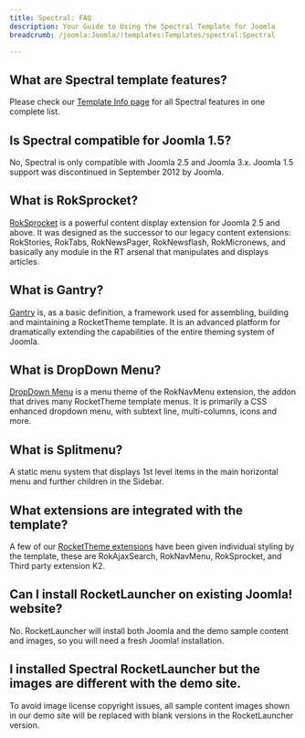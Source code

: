 ```yaml
---
title: Spectral: FAQ
description: Your Guide to Using the Spectral Template for Joomla
breadcrumb: /joomla:Joomla/!templates:Templates/spectral:Spectral

---
```


What are Spectral template features?
-----
Please check our [Template Info page][features] for all Spectral features in one complete list.

Is Spectral compatible for Joomla 1.5?
-----
No, Spectral is only compatible with Joomla 2.5 and Joomla 3.x. Joomla 1.5 support was discontinued in September 2012 by Joomla.

What is RokSprocket?
-----
[RokSprocket][roksprocket] is a powerful content display extension for Joomla 2.5 and above. It was designed as the successor to our legacy content extensions: RokStories, RokTabs, RokNewsPager, RokNewsflash, RokMicronews, and basically any module in the RT arsenal that manipulates and displays articles.

What is Gantry?
-----
[Gantry][gantry] is, as a basic definition, a framework used for assembling, building and maintaining a RocketTheme template. It is an advanced platform for dramatically extending the capabilities of the entire theming system of Joomla.

What is DropDown Menu?
-----
[DropDown Menu][dropdown] is a menu theme of the RokNavMenu extension, the addon that drives many RocketTheme template menus. It is primarily a CSS enhanced dropdown menu, with subtext line, multi-columns, icons and more.

What is Splitmenu?
-----
A static menu system that displays 1st level items in the main horizontal menu and further children in the Sidebar.

What extensions are integrated with the template?
-----
A few of our [RocketTheme extensions][extensions] have been given individual styling by the template, these are RokAjaxSearch, RokNavMenu, RokSprocket, and Third party extension K2.

Can I install RocketLauncher on existing Joomla! website?
-----
No. RocketLauncher will install both Joomla and the demo sample content and images, so you will need a fresh Joomla! installation.

I installed Spectral RocketLauncher but the images are different with the demo site.
-----
To avoid image license copyright issues, all sample content images shown in our demo site will be replaced with blank versions in the RocketLauncher version.

[gantry]: http://gantry-framework.org/
[features]: http://demo.rockettheme.com/joomla-templates/spectral/features
[font]: http://www.fontsquirrel.com/fonts/ubuntu
[forum]: http://www.rockettheme.com/forum/joomla-template-spectral
[roksprocket]: http://www.rockettheme.com/joomla/extensions/roksprocket
[dropdown]: http://demo.rockettheme.com/joomla-templates/Spectral/features/menu-options
[splitmenu]: http://demo.rockettheme.com/joomla-templates/Spectral/features/menu-options
[extensions]: http://demo.rockettheme.com/joomla-templates/Spectral/features/extensions